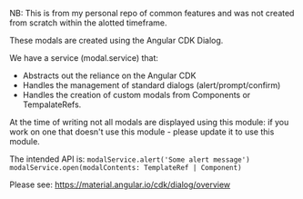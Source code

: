 NB: This is from my personal repo of common features and was not created from scratch within the alotted timeframe.

These modals are created using the Angular CDK Dialog. 

We have a service (modal.service) that:
- Abstracts out the reliance on the Angular CDK
- Handles the management of standard dialogs (alert/prompt/confirm)
- Handles the creation of custom modals from Components or TempalateRefs.

At the time of writing not all modals are displayed using this module: if you work on one that doesn't use this module - please update it to use this module.

The intended API is:
``` modalService.alert('Some alert message') ``` 
``` modalService.open(modalContents: TemplateRef | Component)```


Please see: https://material.angular.io/cdk/dialog/overview  
